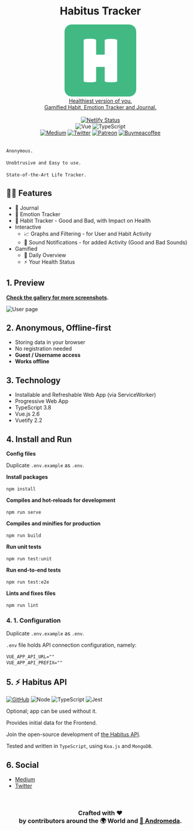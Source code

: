 <h1 align="center">Habitus Tracker</h1>
<p align="center">
  <a href="https://habitus.today"><img src="public/img/icons/logo.png"  alt="Habitus Logo" /></a>
  <br />
  <a href="https://habitus.today">Healthiest version of you.</a>
  <br />
  <a href="https://habitus.today">Gamified Habit, Emotion Tracker and Journal.</a>
  <br />
  <br />
  <a href="https://app.netlify.com/sites/andromeda-habitus/deploys"><img src="https://api.netlify.com/api/v1/badges/697e3f91-eed9-460f-8f92-14ed2f9da5fb/deploy-status" alt="Netlify Status" /></a>
  <br />
  <img src="https://badges.aleen42.com/src/vue.svg" alt="Vue" />
  <img src="https://badges.aleen42.com/src/typescript.svg" alt="TypeScript" />
  <br />
  <a href="https://medium.com/@habitus.today"><img src="https://badges.aleen42.com/src/medium.svg" alt="Medium" /></a>
  <a href="https://twitter.com/HabitusToday"><img src="https://badges.aleen42.com/src/twitter.svg" alt="Twitter" /></a>
  <a href="https://www.patreon.com/moltouni"><img src="https://badges.aleen42.com/src/patreon.svg" alt="Patreon" /></a>
  <a href="https://www.buymeacoffee.com/moltouni"><img src="https://badges.aleen42.com/src/buymeacoffee.svg" alt="Buymeacoffee" /></a>
  <br />
  <br />
</p>

```
Anonymous.

Unobtrusive and Easy to use.

State-of-the-Art Life Tracker.
```

## 🏄‍♂️ Features

- 📝 Journal
- 🥰 Emotion Tracker
- 💪 Habit Tracker - Good and Bad, with Impact on Health
- Interactive
  - 📈 Graphs and Filtering - for User and Habit Activity
  - 📣 Sound Notifications - for added Activity (Good and Bad Sounds)
- Gamified
  - 🌁 Daily Overview
  - ⚡️ Your Health Status

## 1. Preview

**[Check the gallery for more screenshots](https://imgur.com/gallery/9X7WC6U).**

![User page](https://i.imgur.com/v8HgZjy.png)

## 2. Anonymous, Offline-first

- Storing data in your browser
- No registration needed
- **Guest / Username access**
- **Works offline**

## 3. Technology

- Installable and Refreshable Web App (via ServiceWorker)
- Progressive Web App
- TypeScript 3.8
- Vue.js 2.6
- Vuetify 2.2

## 4. Install and Run

**Config files**

Duplicate `.env.example` as `.env`.

**Install packages**

`npm install`

**Compiles and hot-reloads for development**

`npm run serve`

**Compiles and minifies for production**

`npm run build`

**Run unit tests**

`npm run test:unit`

**Run end-to-end tests**

`npm run test:e2e`

**Lints and fixes files**

`npm run lint`

### 4. 1. Configuration

Duplicate `.env.example` as `.env`.

`.env` file holds API connection configuration, namely:

```
VUE_APP_API_URL=""
VUE_APP_API_PREFIX=""
```

## 5. ⚡️ Habitus API

<a href="https://github.com/AndromedaTechnology/habitus-api"><img src="https://badges.aleen42.com/src/github.svg" alt="GitHub" /></a>
<img src="https://badges.aleen42.com/src/node.svg" alt="Node" />
<img src="https://badges.aleen42.com/src/typescript.svg" alt="TypeScript" />
<img src="https://badges.aleen42.com/src/jest_1.svg" alt="Jest" />

Optional; app can be used without it.

Provides initial data for the Frontend.

Join the open-source development of [the Habitus API](https://github.com/AndromedaTechnology/habitus-api).

Tested and written in `TypeScript`,
using `Koa.js` and `MongoDB`.

## 6. Social

- [Medium](https://medium.com/@habitus.today)
- [Twitter](https://twitter.com/HabitusToday)

<br/>
<h3 align="center">
  Crafted with ❤️ <br />
  by contributors around the 🌍 World and <a href="https://andromeda.technology/">🌌 Andromeda</a>.
</h3>
